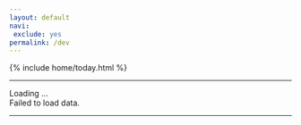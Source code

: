 ```yaml
---
layout: default
navi:
 exclude: yes
permalink: /dev
---
```


<div class="container">
  <div class="row">
<section id="today">
  <!-- SLOT 1  -->
  {% include home/today.html %}
</section>
</div>
</div>

<hr>

<amp-list width="auto" height="100" layout="fixed-height" src="https://atnet-feeds.netlify.com/atnet.json">
  <template type="amp-mustache">
    <div class="url-entry atnet-today">
      <a href="{{url}}">{{title}}</a>
    </div>
  </template>
  <div placeholder>Loading ...</div>
  <div fallback>Failed to load data.</div>
</amp-list>

<hr>

<amp-list width="auto" height="100" layout="fixed-height" src="https://ampproject-b5f4c.firebaseapp.com/examples/data/amp-list-urls.json">
  <template type="amp-mustache">
    <div class="url-entry">
      <p>{{title}}</p>
    </div>
  </template>
</amp-list>
